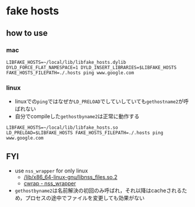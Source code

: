 # fake hosts

## how to use
### mac
```
LIBFAKE_HOSTS=~/local/lib/libfake_hosts.dylib
DYLD_FORCE_FLAT_NAMESPACE=1 DYLD_INSERT_LIBRARIES=$LIBFAKE_HOSTS FAKE_HOSTS_FILEPATH=./.hosts ping www.google.com
```

### linux
* linuxでの`ping`ではなぜか`LD_PRELOAD`でしていしていても`gethostname2`が呼ばれない
* 自分でcompileした`gethostbyname2`は正常に動作する
```
LIBFAKE_HOSTS=~/local/lib/libfake_hosts.so
LD_PRELOAD=$LIBFAKE_HOSTS FAKE_HOSTS_FILEPATH=./.hosts ping www.google.com
```

## FYI
* use `nss_wrapper` for only linux
  * [/lib/x86\_64\-linux\-gnu/libnss\_files\.so\.2]( https://unix.stackexchange.com/questions/57459/how-can-i-override-the-etc-hosts-file-at-user-level )
  * [cwrap \- nss\_wrapper]( https://cwrap.org/nss_wrapper.html )
* `gethostbyname2`は名前解決の初回のみ呼ばれ，それ以降はcacheされるため，プロセスの途中でファイルを変更しても効果がない
